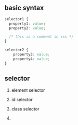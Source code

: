 ## basic syntax

```css
selector1 {
  property1: value;
  property2: value;

  /* this is a comment in css */
}

selector2 {
    property3: value;
    property4: value;
}
```

## selector
1. element selector

2. id selector

3. class selector

4. 

